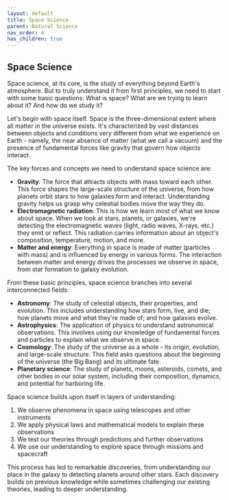 ```yaml
---
layout: default
title: Space Science
parent: Natural Science
nav_order: 4
has_children: true
---
```


## Space Science

Space science, at its core, is the study of everything beyond Earth's atmosphere. But to truly understand it from first principles, we need to start with some basic questions: What is space? What are we trying to learn about it? And how do we study it?

Let's begin with space itself. Space is the three-dimensional extent where all matter in the universe exists. It's characterized by vast distances between objects and conditions very different from what we experience on Earth - namely, the near absence of matter (what we call a vacuum) and the presence of fundamental forces like gravity that govern how objects interact.

The key forces and concepts we need to understand space science are:

- **Gravity**: The force that attracts objects with mass toward each other. This force shapes the large-scale structure of the universe, from how planets orbit stars to how galaxies form and interact. Understanding gravity helps us grasp why celestial bodies move the way they do.
- **Electromagnetic radiation**: This is how we learn most of what we know about space. When we look at stars, planets, or galaxies, we're detecting the electromagnetic waves (light, radio waves, X-rays, etc.) they emit or reflect. This radiation carries information about an object's composition, temperature, motion, and more.
- **Matter and energy**: Everything in space is made of matter (particles with mass) and is influenced by energy in various forms. The interaction between matter and energy drives the processes we observe in space, from star formation to galaxy evolution.

From these basic principles, space science branches into several interconnected fields:

- **Astronomy**: The study of celestial objects, their properties, and evolution. This includes understanding how stars form, live, and die; how planets move and what they're made of; and how galaxies evolve.
- **Astrophysics**: The application of physics to understand astronomical observations. This involves using our knowledge of fundamental forces and particles to explain what we observe in space.
- **Cosmology**: The study of the universe as a whole - its origin, evolution, and large-scale structure. This field asks questions about the beginning of the universe (the Big Bang) and its ultimate fate.
- **Planetary science**: The study of planets, moons, asteroids, comets, and other bodies in our solar system, including their composition, dynamics, and potential for harboring life.

Space science builds upon itself in layers of understanding:

1. We observe phenomena in space using telescopes and other instruments
2. We apply physical laws and mathematical models to explain these observations
3. We test our theories through predictions and further observations
4. We use our understanding to explore space through missions and spacecraft

This process has led to remarkable discoveries, from understanding our place in the galaxy to detecting planets around other stars. Each discovery builds on previous knowledge while sometimes challenging our existing theories, leading to deeper understanding.
